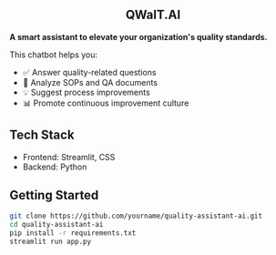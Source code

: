 <h2 align="center">QWalT.AI</h2>

**A smart assistant to elevate your organization's quality standards.**

This chatbot helps you:

- ✅ Answer quality-related questions
- 📄 Analyze SOPs and QA documents
- 💡 Suggest process improvements
- 📊 Promote continuous improvement culture

## Tech Stack

- Frontend: Streamlit, CSS
- Backend: Python

## Getting Started

```bash
git clone https://github.com/yourname/quality-assistant-ai.git
cd quality-assistant-ai
pip install -r requirements.txt
streamlit run app.py
```
